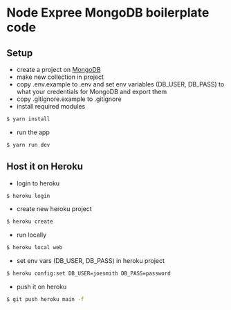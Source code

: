 # Node Expree MongoDB boilerplate code 

## Setup
- create a project on [MongoDB](https://cloud.mongodb.com/v2#/org/5ff9e330301abb0bd06f44f6/projects/create)
- make new collection in project
- copy .env.example to .env and set env variables (DB_USER, DB_PASS) to what your
  credentials for MongoDB and export them
- copy .gitignore.example to .gitignore
- install required modules
```bash
$ yarn install
```
- run the app
```bash
$ yarn run dev
```

## Host it on Heroku
- login to heroku
```bash
$ heroku login
```
- create new heroku project 
```bash
$ heroku create
```
- run locally
```bash
$ heroku local web
```
- set env vars (DB_USER, DB_PASS) in heroku project
```bash
$ heroku config:set DB_USER=joesmith DB_PASS=password
```
- push it on heroku 
```bash
$ git push heroku main -f
```
